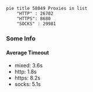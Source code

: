 
```mermaid
pie title 58049 Proxies in list
    "HTTP" : 26702
    "HTTPS": 8680
    "SOCKS" : 29981
```

### Some Info
#### Average Timeout

- mixed: 3.6s
- http: 1.8s
- https: 8.2s
- socks: 5.1s
